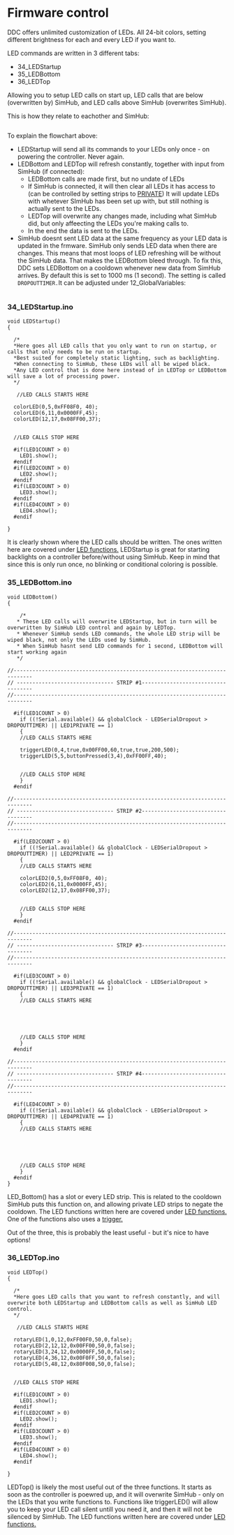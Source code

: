 # Firmware control

DDC offers unlimited customization of LEDs. All 24-bit colors, setting different brightness for each and every LED if you want to.&#x20;

LED commands are written in 3 different tabs:

* 34\_LEDStartup
* 35\_LEDBottom
* 36\_LEDTop

Allowing you to setup LED calls on start up, LED calls that are below (overwritten by) SimHub, and LED calls above SimHub (overwrites SimHub).&#x20;

This is how they relate to eachother and SimHub:

<figure><img src="../../../../.gitbook/assets/image (8) (3).png" alt=""><figcaption></figcaption></figure>

To explain the flowchart above:

* LEDStartup will send all its commands to your LEDs only once - on powering the controller. Never again.
* LEDBottom and LEDTop will refresh constantly, together with input from SimHub (if connected):
  * LEDBottom calls are made first, but no undate of LEDs
  * If SimHub is connected, it will then clear all LEDs it has access to (can be controlled by setting strips to [PRIVATE](../#14\_ledsetup.ino)) It will update LEDs with whetever SImHub has been set up with, but still nothing is actually sent to the LEDs.
  * LEDTop will overwrite any changes made, including what SimHub did, but only affeecting the LEDs you're making calls to.&#x20;
  * In the end the data is sent to the LEDs.&#x20;
* SimHub doesnt sent LED data at the same frequency as your LED data is updated in the frmware. SimHub only sends LED data when there are changes. This means that most loops of LED refreshing will be without the SimHub data. That makes the LEDBottom bleed through. To fix this, DDC sets LEDBottom on a cooldown whenever new data from SimHub arrives. By default this is set to 1000 ms (1 second). The setting is called `DROPOUTTIMER.`It can be adjusted under 12\_GlobalVariables:

<figure><img src="../../../../.gitbook/assets/image (14) (1) (1).png" alt=""><figcaption></figcaption></figure>

### 34\_LEDStartup.ino

```
void LEDStartup()
{

  /*
  *Here goes all LED calls that you only want to run on startup, or calls that only needs to be run on startup. 
  *Best suited for completely static lighting, such as backlighting. 
  *When connecting to SimHub, these LEDs will all be wiped black.
  *Any LED control that is done here instead of in LEDTop or LEDBottom will save a lot of processing power.
  */

   //LED CALLS STARTS HERE

  colorLED(0,5,0xFF08F0, 40);
  colorLED(6,11,0x0000FF,45);
  colorLED(12,17,0x08FF00,37);
  

  //LED CALLS STOP HERE

  #if(LED1COUNT > 0)
    LED1.show();
  #endif
  #if(LED2COUNT > 0)
    LED2.show();
  #endif
  #if(LED3COUNT > 0)
    LED3.show();
  #endif
  #if(LED4COUNT > 0)
    LED4.show();
  #endif

}
```

It is clearly shown where the LED calls should be written. The ones written here are covered under [LED functions.](led-functions.md) LEDStartup is great for starting backlights on a controller before/without using SimHub. Keep in mind that since this is only run once, no blinking or conditional coloring is possible.&#x20;

### 35\_LEDBottom.ino

```
void LEDBottom()
{

    /*
   * These LED calls will overwrite LEDStartup, but in turn will be overwritten by SimHub LED control and again by LEDTop.
   * Whenever SimHub sends LED commands, the whole LED strip will be wiped black, not only the LEDs used by SimHub. 
   * When SimHub hasnt send LED commands for 1 second, LEDBottom will start working again
   */

//----------------------------------------------------------------------------
// ------------------------------- STRIP #1-----------------------------------
//----------------------------------------------------------------------------

  #if(LED1COUNT > 0)
    if ((!Serial.available() && globalClock - LEDSerialDropout > DROPOUTTIMER) || LED1PRIVATE == 1)
    {
    //LED CALLS STARTS HERE

    triggerLED(0,4,true,0x00FF00,60,true,true,200,500);
    triggerLED(5,5,buttonPressed(3,4),0xFF00FF,40);


    //LED CALLS STOP HERE
    }
  #endif

//----------------------------------------------------------------------------
// ------------------------------- STRIP #2-----------------------------------
//----------------------------------------------------------------------------

  #if(LED2COUNT > 0)
    if ((!Serial.available() && globalClock - LEDSerialDropout > DROPOUTTIMER) || LED2PRIVATE == 1)
    {
    //LED CALLS STARTS HERE

    colorLED2(0,5,0xFF08F0, 40);
    colorLED2(6,11,0x0000FF,45);
    colorLED2(12,17,0x08FF00,37);


    //LED CALLS STOP HERE
    }
  #endif

//----------------------------------------------------------------------------
// ------------------------------- STRIP #3-----------------------------------
//----------------------------------------------------------------------------

  #if(LED3COUNT > 0)
    if ((!Serial.available() && globalClock - LEDSerialDropout > DROPOUTTIMER) || LED3PRIVATE == 1)
    {
    //LED CALLS STARTS HERE





    //LED CALLS STOP HERE
    }
  #endif

//----------------------------------------------------------------------------
// ------------------------------- STRIP #4-----------------------------------
//----------------------------------------------------------------------------

  #if(LED4COUNT > 0)
    if ((!Serial.available() && globalClock - LEDSerialDropout > DROPOUTTIMER) || LED4PRIVATE == 1)
    {
    //LED CALLS STARTS HERE





    //LED CALLS STOP HERE
    }
  #endif
}
```

LED\_Bottom() has a slot or every LED strip. This is related to the cooldown SimHub puts this function on, and allowing private LED strips to negate the cooldown. The LED functions written here are covered under [LED functions.](led-functions.md) One of the functions also uses a [trigger.](../../../advanced/conditional-coding/triggers.md)

Out of the three, this is probably the least useful - but it's nice to have options!

### 36\_LEDTop.ino

```
void LEDTop()
{
  
  /*
  *Here goes LED calls that you want to refresh constantly, and will overwrite both LEDStartup and LEDBottom calls as well as SimHub LED control. 
  */

   //LED CALLS STARTS HERE

  rotaryLED(1,0,12,0xFF00F0,50,0,false);
  rotaryLED(2,12,12,0x00FF00,50,0,false);
  rotaryLED(3,24,12,0x0000FF,50,0,false);
  rotaryLED(4,36,12,0x00F0FF,50,0,false);
  rotaryLED(5,48,12,0x80F008,50,0,false);


  //LED CALLS STOP HERE

  #if(LED1COUNT > 0)
    LED1.show();
  #endif
  #if(LED2COUNT > 0)
    LED2.show();
  #endif
  #if(LED3COUNT > 0)
    LED3.show();
  #endif
  #if(LED4COUNT > 0)
    LED4.show();
  #endif

}
```

LEDTop() is likely the most useful out of the three functions. It starts as soon as the controller is poewred up, and it will overwrite SimHub - only on the LEDs that you write functions to. Functions like triggerLED() will allow you to keep your LED call silent untill you need it, and then it will not be silenced by SimHub. The LED functions written here are covered under [LED functions.](led-functions.md)
